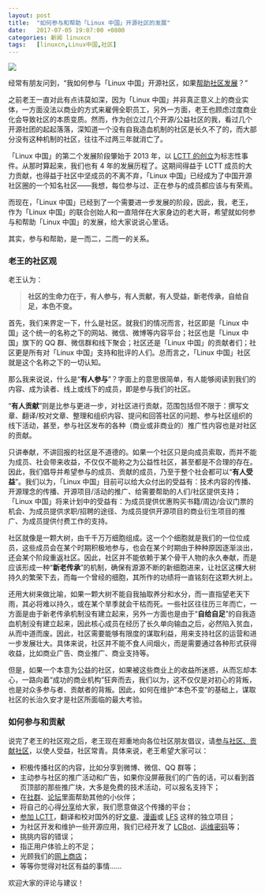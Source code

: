 ```yaml
---
layout: post
title:	"如何参与和帮助「Linux 中国」开源社区的发展"
date:	2017-07-05 19:07:00 +0800 
categories:	新闻 linuxcn 
tags:	[linuxcn,Linux中国,社区]
---
```



![](/Asserts/Images//attachment/album/201707/05/185901umgjt4q4r4wkgjeq.jpg)


经常有朋友问到，“我如何参与「Linux 中国」开源社区，如果[帮助社区发展](/article-8653-1.html)？”


之前老王一直对此有点讳莫如深，因为「Linux 中国」并非真正意义上的商业实体，一方面没法以商业的方式来雇佣全职员工，另外一方面，老王也顾虑过度商业化会导致社区的本质变质。然而，作为创立过几个开源/公益社区的我，看过几个开源社团的起起落落，深知道一个没有自我造血机制的社区是长久不了的，而大部分没有这种机制的社区，往往不过两三年就消亡了。


「Linux 中国」的第二个发展阶段肇始于 2013 年，以 [LCTT 的创立](/article-1970-1.html)为标志性事件。从那时算起来，我们也有 4 年的发展历程了。这期间得益于 LCTT 成员的大力贡献，也得益于社区中坚成员的不离不弃，「Linux 中国」已经成为了中国开源社区圈的一个知名社区——我想，每位参与过、正在参与的成员都应该与有荣焉。


而现在，「Linux 中国」已经到了一个需要进一步发展的阶段，因此，我，老王，作为「Linux 中国」的联合创始人和一直陪伴在大家身边的老大哥，希望就如何参与和帮助「Linux 中国」的发展，给大家说说心里话。


其实，参与和帮助，是一而二，二而一的关系。


### 老王的社区观


老王认为：



> 
> **社区的生命力在于，有人参与，有人贡献，有人受益，新老传承，自给自足，本色不变。**
> 
> 
> 


首先，我们来界定一下，什么是社区。就我们的情况而言，社区即是「Linux 中国」这个统一的名称之下的网站、微信、微博等内容平台；社区也是「Linux 中国」旗下的 QQ 群、微信群和线下聚会；社区还是「Linux 中国」的贡献者们；社区更是所有对「Linux 中国」支持和批评的人们。总而言之，「Linux 中国」社区就是这个名称之下的一切认知。


那么我来说说，什么是“**有人参与**”？字面上的意思很简单，有人能够阅读到我们的内容、成为读者、线上或线下的成员，即是参与我们的社区。


“**有人贡献**”则是比参与更进一步，对社区进行贡献，范围包括但不限于：撰写文章、翻译/校对文章、整理和组织内容、提问和回答社区的问题、参与社区组织的线下活动，甚至，参与社区发布的各种（商业或非商业的）推广性内容也是对社区的贡献。


只讲奉献，不讲回报的社区是不道德的。如果一个社区只是向成员索取，而并不能为成员、社会带来收益，不仅仅不能称之为公益性社区，甚至都是不合理的存在。因此，我们倡导并希望参与的成员、贡献的成员，乃至于整个社会都可以“**有人受益**”。我们以为，「Linux 中国」目前可以给大众付出的受益有：技术内容的传播、开源理念的传播、开源项目/活动的推广、给需要帮助的人们/社区提供支持；「Linux 中国」将来计划中的受益有：为成员提供优惠购买书籍/周边/会议门票的机会、为成员提供求职/招聘的途径、为成员提供开源项目的商业衍生项目的推广、为成员提供付费工作的支持。


社区就像是一颗大树，由千千万万细胞组成。这一个个细胞就是我们的一位位成员，这些成员会在某个时期积极地参与，也会在某个时期由于种种原因逐渐淡出，还会某个阶段重返社区。因此，社区并不能依赖于某个骨干人物的永久奉献，而是应该形成一种“**新老传承**”的机制，确保有源源不断的新细胞进来，让社区这棵大树持久的繁荣下去，而每一个曾经的细胞，其所作的功绩将一直铭刻在这颗大树上。


还用大树来做比喻，如果一颗大树不能自我抽取养分和水分，而一直指望老天下雨，其必将难以持久，或在某个旱季就会干枯而死。一些社区往往历三年而亡，一方面是由于新老传承机制没有建立起来，另外一方面也是由于“**自给自足**”的自我造血机制没有建立起来，因此核心成员在经历了长久单向输血之后，必然陷入贫血，从而中道而废。因此，社区需要能够有限度的谋取利益，用来支持社区的运营和进一步发展壮大。具体来说，社区并不能不食人间烟火，而是需要通过各种形式获得收益，比如商业广告、商业推广、商业支持等。


但是，如果一个本意为公益的社区，如果被这些商业上的收益所迷惑，从而忘却本心，一路向着“成功的商业机构”狂奔而去，我们以为，这不仅仅是对初心的背叛，也是对众多参与者、贡献者的背叛。因此，如何在维护“本色不变”的基础上，谋取社区的长治久安才是社区所面临的最大考验。


### 如何参与和贡献


说完了老王的社区观之后，老王现在郑重地向各位社区朋友倡议，请[参与社区、贡献社区](/article-8653-1.html)，以使人受益，社区常青。具体来说，老王希望大家可以：


* 积极传播社区的内容，比如分享到微博、微信、QQ 群等；
* 主动参与社区的推广活动和广告，如果你没屏蔽我们的广告的话，可以看到首页顶部的那些推广块，大多是免费的技术活动，可以报名支持下；
* 在[社群](/article-1-1.html#3_7844)、[论坛](https://linux.cn/forum/)里面帮助其他的小伙伴；
* 将自己的心得[分享](https://contribute.linux.cn/)给大家，我们愿意做这个传播的平台；
* [参加 LCTT](https://linux.cn/lctt/)，翻译和校对国外的好[文章](https://github.com/LCTT/TranslateProject)、[漫画](https://github.com/LCTT/comic)或 [LFS](https://github.com/LCTT/LFS-BOOK) 这样的独立项目；
* 为社区开发和维护一些开源应用，我们已经开发了 [LCBot](https://github.com/LCTT/LCBot)、[运维密码](https://github.com/LCTT/WeApp-Password)等；
* 挑挑内容的错误；
* 指正用户体验上的不足；
* 光顾我们的[网上商店](https://kdt.im/JerTzr)；
* 等等你觉得对社区有益的事情……


欢迎大家的评论与建议！
